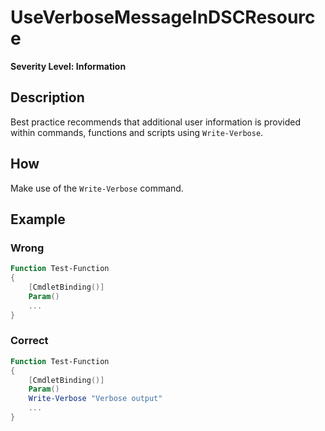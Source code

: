 # UseVerboseMessageInDSCResource

**Severity Level: Information**

## Description

Best practice recommends that additional user information is provided within commands, functions and
scripts using `Write-Verbose`.

## How

Make use of the `Write-Verbose` command.

## Example

### Wrong

```powershell
Function Test-Function
{
    [CmdletBinding()]
    Param()
    ...
}
```

### Correct

```powershell
Function Test-Function
{
    [CmdletBinding()]
    Param()
    Write-Verbose "Verbose output"
    ...
}
```
